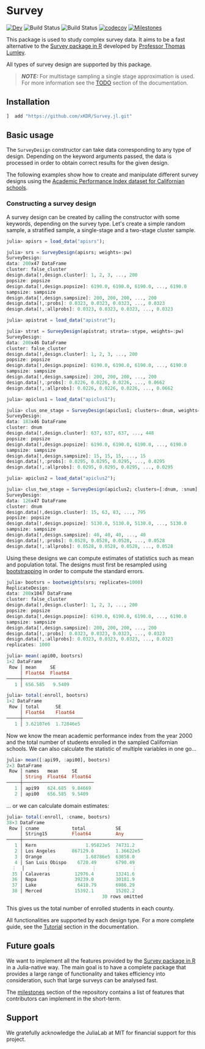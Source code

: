 # Survey

[![Dev](https://img.shields.io/badge/docs-dev-blue.svg)](https://xKDR.github.io/Survey.jl/dev)
![Build Status](https://github.com/xKDR/Survey.jl/actions/workflows/ci.yml/badge.svg)
![Build Status](https://github.com/xKDR/Survey.jl/actions/workflows/documentation.yml/badge.svg)
[![codecov](https://codecov.io/gh/xKDR/Survey.jl/branch/main/graph/badge.svg?token=4PFSF47BT2)](https://codecov.io/gh/xKDR/Survey.jl)
[![Milestones](https://img.shields.io/badge/-milestones-brightgreen)](https://github.com/xKDR/Survey.jl/milestones)

This package is used to study complex survey data. It aims to be a fast alternative
to the [Survey package in R](https://cran.r-project.org/web/packages/survey/index.html)
developed by [Professor Thomas Lumley](https://www.stat.auckland.ac.nz/people/tlum005).

All types of survey design are supported by this package.

> **_NOTE:_**  For multistage sampling a single stage approximation is used. For
more information see the [TODO](https://xkdr.github.io/Survey.jl/dev/) section of
the documentation.

## Installation
```julia
]  add "https://github.com/xKDR/Survey.jl.git"
```

## Basic usage

The `SurveyDesign` constructor can take data corresponding to any type of design.
Depending on the keyword arguments passed, the data is processed in order to obtain
correct results for the given design.

The following examples show how to create and manipulate different survey designs
using the [Academic Performance Index dataset for Californian schools](https://r-survey.r-forge.r-project.org/survey/html/api.html).

### Constructing a survey design

A survey design can be created by calling the constructor with some keywords,
depending on the survey type. Let's create a simple random sample, a stratified
sample, a single-stage and a two-stage cluster sample.

```julia
julia> apisrs = load_data("apisrs");

julia> srs = SurveyDesign(apisrs; weights=:pw)
SurveyDesign:
data: 200x47 DataFrame
cluster: false_cluster
design.data[!,design.cluster]: 1, 2, 3, ..., 200
popsize: popsize
design.data[!,design.popsize]: 6190.0, 6190.0, 6190.0, ..., 6190.0
sampsize: sampsize
design.data[!,design.sampsize]: 200, 200, 200, ..., 200
design.data[!,:probs]: 0.0323, 0.0323, 0.0323, ..., 0.0323
design.data[!,:allprobs]: 0.0323, 0.0323, 0.0323, ..., 0.0323

julia> apistrat = load_data("apistrat");

julia> strat = SurveyDesign(apistrat; strata=:stype, weights=:pw)
SurveyDesign:
data: 200x46 DataFrame
cluster: false_cluster
design.data[!,design.cluster]: 1, 2, 3, ..., 200
popsize: popsize
design.data[!,design.popsize]: 6190.0, 6190.0, 6190.0, ..., 6190.0
sampsize: sampsize
design.data[!,design.sampsize]: 200, 200, 200, ..., 200
design.data[!,:probs]: 0.0226, 0.0226, 0.0226, ..., 0.0662
design.data[!,:allprobs]: 0.0226, 0.0226, 0.0226, ..., 0.0662

julia> apiclus1 = load_data("apiclus1");

julia> clus_one_stage = SurveyDesign(apiclus1; clusters=:dnum, weights=:pw)
SurveyDesign:
data: 183x46 DataFrame
cluster: dnum
design.data[!,design.cluster]: 637, 637, 637, ..., 448
popsize: popsize
design.data[!,design.popsize]: 6190.0, 6190.0, 6190.0, ..., 6190.0
sampsize: sampsize
design.data[!,design.sampsize]: 15, 15, 15, ..., 15
design.data[!,:probs]: 0.0295, 0.0295, 0.0295, ..., 0.0295
design.data[!,:allprobs]: 0.0295, 0.0295, 0.0295, ..., 0.0295

julia> apiclus2 = load_data("apiclus2");

julia> clus_two_stage = SurveyDesign(apiclus2; clusters=[:dnum, :snum], weights=:pw)
SurveyDesign:
data: 126x47 DataFrame
cluster: dnum
design.data[!,design.cluster]: 15, 63, 83, ..., 795
popsize: popsize
design.data[!,design.popsize]: 5130.0, 5130.0, 5130.0, ..., 5130.0
sampsize: sampsize
design.data[!,design.sampsize]: 40, 40, 40, ..., 40
design.data[!,:probs]: 0.0528, 0.0528, 0.0528, ..., 0.0528
design.data[!,:allprobs]: 0.0528, 0.0528, 0.0528, ..., 0.0528
```

Using these designs we can compute estimates of statistics such as mean and
population total. The designs must first be resampled using
[bootstrapping](https://en.wikipedia.org/wiki/Bootstrapping_(statistics)) in order
to compute the standard errors.

```julia
julia> bootsrs = bootweights(srs; replicates=1000)
ReplicateDesign:
data: 200x1047 DataFrame
cluster: false_cluster
design.data[!,design.cluster]: 1, 2, 3, ..., 200
popsize: popsize
design.data[!,design.popsize]: 6190.0, 6190.0, 6190.0, ..., 6190.0
sampsize: sampsize
design.data[!,design.sampsize]: 200, 200, 200, ..., 200
design.data[!,:probs]: 0.0323, 0.0323, 0.0323, ..., 0.0323
design.data[!,:allprobs]: 0.0323, 0.0323, 0.0323, ..., 0.0323
replicates: 1000

julia> mean(:api00, bootsrs)
1×2 DataFrame
 Row │ mean     SE
     │ Float64  Float64
─────┼──────────────────
   1 │ 656.585   9.5409

julia> total(:enroll, bootsrs)
1×2 DataFrame
 Row │ total      SE
     │ Float64    Float64
─────┼──────────────────────
   1 │ 3.62107e6  1.72846e5
```

Now we know the mean academic performance index from the year 2000 and the total
number of students enrolled in the sampled Californian schools. We can also
calculate the statistic of multiple variables in one go...

```julia
julia> mean([:api99, :api00], bootsrs)
2×3 DataFrame
 Row │ names   mean     SE
     │ String  Float64  Float64
─────┼──────────────────────────
   1 │ api99   624.685  9.84669
   2 │ api00   656.585  9.5409
```

... or we can calculate domain estimates:

```julia
julia> total(:enroll, :cname, bootsrs)
38×3 DataFrame
 Row │ cname            total           SE
     │ String15         Float64         Any
─────┼────────────────────────────────────────────
   1 │ Kern                  1.95823e5  74731.2
   2 │ Los Angeles      867129.0        1.36622e5
   3 │ Orange                1.68786e5  63858.0
   4 │ San Luis Obispo    6720.49       6790.49
  ⋮  │        ⋮               ⋮             ⋮
  35 │ Calaveras         12976.4        13241.6
  36 │ Napa              39239.0        30181.9
  37 │ Lake               6410.79       6986.29
  38 │ Merced            15392.1        15202.2
                                   30 rows omitted
```

This gives us the total number of enrolled students in each county.

All functionalities are supported by each design type. For a more complete guide,
see the [Tutorial](https://xkdr.github.io/Survey.jl/dev/#Basic-demo) section in
the documentation.

## Future goals

We want to implement all the features provided by the
[Survey package in R](https://cran.r-project.org/web/packages/survey/index.html)
in a Julia-native way. The main goal is to have a complete package that provides
a large range of functionality and takes efficiency into consideration, such that
large surveys can be analysed fast.

The [milestones](https://github.com/xKDR/Survey.jl/milestones) section of the repository
contains a list of features that contributors can implement in the short-term.

## Support

We gratefully acknowledge the JuliaLab at MIT for financial support for this project.
